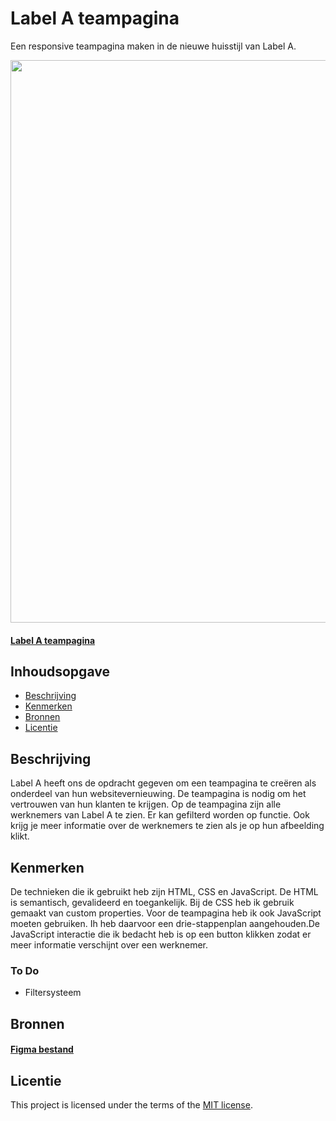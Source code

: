 # Label A teampagina
Een responsive teampagina maken in de nieuwe huisstijl van Label A. 

<img src= "https://github.com/Hadil24A/Label-A-teampagina/assets/144008714/d179ee05-6af1-40b5-aff2-f4311706a191" width= "900px">

#### [Label A teampagina](https://hadil24a.github.io/Label-A-teampagina/)

## Inhoudsopgave

  * [Beschrijving](#beschrijving)
  * [Kenmerken](#kenmerken)
  * [Bronnen](#bronnen)
  * [Licentie](#licentie)

## Beschrijving
Label A heeft ons de opdracht gegeven om een teampagina te creëren als onderdeel van hun websitevernieuwing. De teampagina is nodig om het vertrouwen van hun klanten te krijgen. Op de teampagina zijn alle werknemers van Label A te zien. Er kan gefilterd worden op functie. Ook krijg je meer informatie over de werknemers te zien als je op hun afbeelding klikt. 

## Kenmerken
De technieken die ik gebruikt heb zijn HTML, CSS en JavaScript. De HTML is semantisch, gevalideerd en toegankelijk. Bij de CSS heb ik gebruik gemaakt van custom properties. Voor de teampagina heb ik ook JavaScript moeten gebruiken. Ih heb daarvoor een drie-stappenplan aangehouden.De JavaScript interactie die ik bedacht heb is op een button klikken zodat er meer informatie verschijnt over een werknemer. 

### To Do
* Filtersysteem

## Bronnen
#### [Figma bestand](https://www.figma.com/file/YI8HLwbb1ht2cS0t6IAVk3/LA-Website-2024-%E2%80%94-Opdracht?type=design&node-id=0-1&mode=design&t=RZgnGeiivllSlMeI-0)

## Licentie
This project is licensed under the terms of the [MIT license](./LICENSE).

